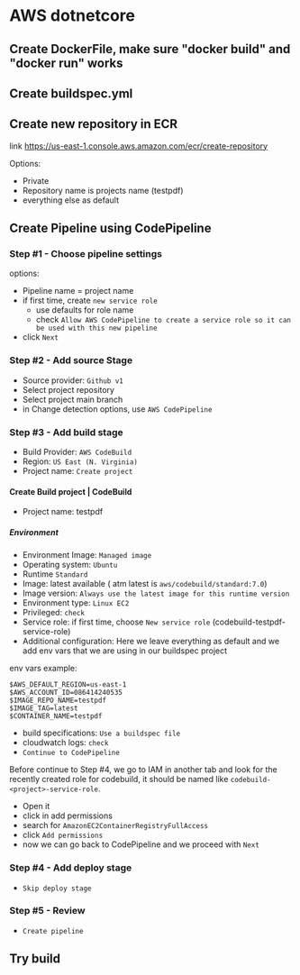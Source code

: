 # AWS dotnetcore

## Create DockerFile, make sure "docker build" and "docker run" works
## Create buildspec.yml
## Create new repository in ECR

link https://us-east-1.console.aws.amazon.com/ecr/create-repository

Options: 
- Private
- Repository name is projects name (testpdf)
- everything else as default

## Create Pipeline using CodePipeline

### Step #1 - Choose pipeline settings

options:
- Pipeline name = project name
- if first time, create `new service role`
  - use defaults for role name
  - check `Allow AWS CodePipeline to create a service role so it can be used with this new pipeline`
- click `Next`

### Step #2 - Add source Stage

- Source provider: `Github v1`
- Select project repository
- Select project main branch
- in Change detection options, use `AWS CodePipeline`

### Step #3 - Add build stage

- Build Provider: `AWS CodeBuild`
- Region: `US East (N. Virginia)`
- Project name: `Create project`

#### Create Build project | CodeBuild

- Project name: testpdf

##### Environment

- Environment Image: `Managed image`
- Operating system: `Ubuntu`
- Runtime `Standard`
- Image: latest available ( atm latest is `aws/codebuild/standard:7.0`)
- Image version: `Always use the latest image for this runtime version`
- Environment type: `Linux EC2`
- Privileged: `check`
- Service role: if first time, choose `New service role` (codebuild-testpdf-service-role)
- Additional configuration: Here we leave everything as default and we add env vars that we are using in our buildspec project 

env vars example:

```
$AWS_DEFAULT_REGION=us-east-1
$AWS_ACCOUNT_ID=086414240535
$IMAGE_REPO_NAME=testpdf
$IMAGE_TAG=latest
$CONTAINER_NAME=testpdf
```

- build specifications: `Use a buildspec file`
- cloudwatch logs: `check`
- `Continue to CodePipeline`

Before continue to Step #4, we go to IAM in another tab and look for the recently created role for codebuild, it should be named like `codebuild-<project>-service-role`.

- Open it
- click in add permissions
- search for `AmazonEC2ContainerRegistryFullAccess`
- click `Add permissions`
- now we can go back to CodePipeline and we proceed with `Next`

### Step #4 - Add deploy stage

- `Skip deploy stage`

### Step #5 - Review

- `Create pipeline`

## Try build
